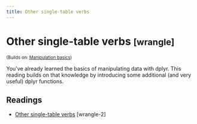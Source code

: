 ```yaml
---
title: Other single-table verbs
---
```


<!-- Generated automatically from manip-one-table.yml. Do not edit by hand -->

# Other single-table verbs <small class='wrangle'>[wrangle]</small>
<small>(Builds on: [Manipulation basics](manip-basics.md))</small>

You've already learned the basics of manipulating data with dplyr. This reading
builds on that knowledge by introducing some additional (and very useful) dplyr
functions.

## Readings

  * [Other single-table verbs](https://dcl-wrangle.stanford.edu/manip-one-table.html) [wrangle-2]


